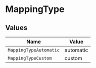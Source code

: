 # MappingType


## Values

| Name                   | Value                  |
| ---------------------- | ---------------------- |
| `MappingTypeAutomatic` | automatic              |
| `MappingTypeCustom`    | custom                 |